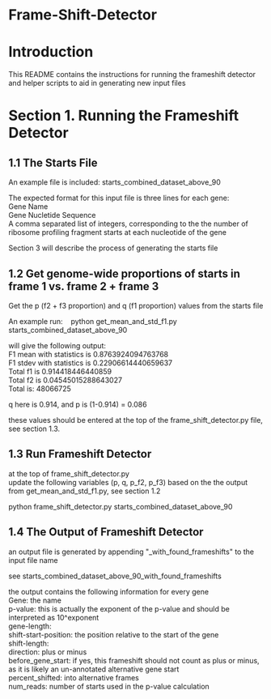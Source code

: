 # Frame-Shift-Detector

# Introduction

This README contains the instructions for running the frameshift detector and helper scripts to aid in generating new input files

# Section 1. Running the Frameshift Detector #

## 1.1 The Starts File

An example file is included: starts_combined_dataset_above_90

The expected format for this input file is three lines for each gene:  
Gene Name  
Gene Nucletide Sequence  
A comma separated list of integers, corresponding to the the number of ribosome profiling fragment starts at each nucleotide of the gene

Section 3 will describe the process of generating the starts file 

## 1.2 Get genome-wide proportions of starts in frame 1 vs. frame 2 + frame 3

Get the p (f2 + f3 proportion) and q (f1 proportion) values from the starts file 

An example run:&nbsp;&nbsp;&nbsp;
python get_mean_and_std_f1.py starts_combined_dataset_above_90

will give the following output:  
F1 mean with statistics is 0.8763924094763768  
F1 stdev with statistics is 0.22906614440659637  
Total f1 is 0.914418446440859  
Total f2 is 0.04545015288643027  
Total is: 48066725

q here is 0.914, and p is (1-0.914) = 0.086

these values should be entered at the top of the frame_shift_detector.py file, see section 1.3. 

## 1.3  Run Frameshift Detector

at the top of frame_shift_detector.py  
update the following variables (p, q, p_f2, p_f3) based on the the output from get_mean_and_std_f1.py, see section 1.2

python frame_shift_detector.py starts_combined_dataset_above_90

## 1.4 The Output of Frameshift Detector

an output file is generated by appending "_with_found_frameshifts" to the input file name  

see starts_combined_dataset_above_90_with_found_frameshifts

the output contains the following information for every gene  
Gene: the name  
p-value: this is actually the exponent of the p-value and should be interpreted as 10^exponent  
gene-length:   
shift-start-position: the position relative to the start of the gene  
shift-length:   
direction: plus or minus  
before_gene_start: if yes, this frameshift should not count as plus or minus, as it is likely an un-annotated alternative gene start  
percent_shifted: into alternative frames  
num_reads: number of starts used in the p-value calculation 

